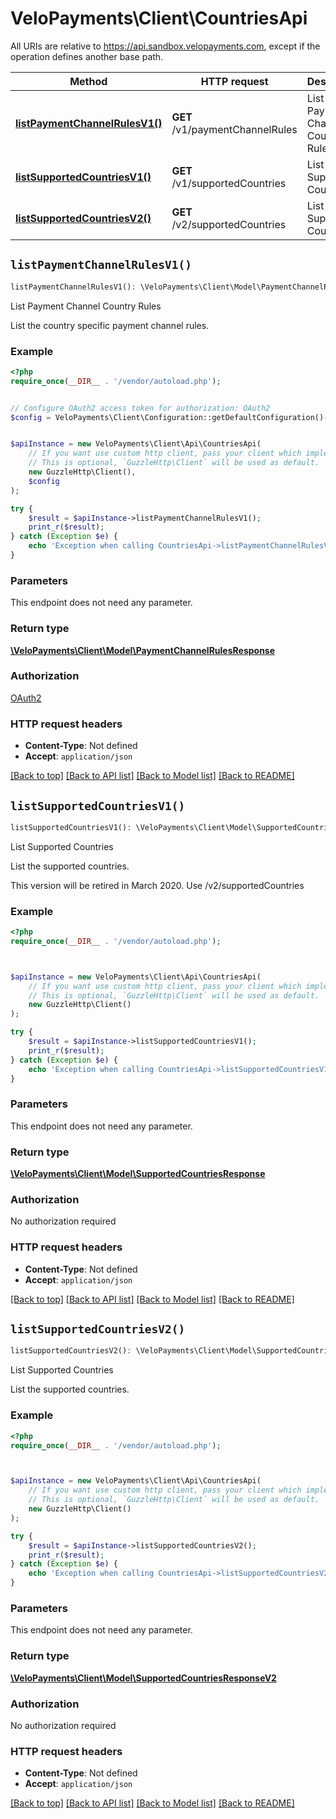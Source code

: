 # VeloPayments\Client\CountriesApi

All URIs are relative to https://api.sandbox.velopayments.com, except if the operation defines another base path.

| Method | HTTP request | Description |
| ------------- | ------------- | ------------- |
| [**listPaymentChannelRulesV1()**](CountriesApi.md#listPaymentChannelRulesV1) | **GET** /v1/paymentChannelRules | List Payment Channel Country Rules |
| [**listSupportedCountriesV1()**](CountriesApi.md#listSupportedCountriesV1) | **GET** /v1/supportedCountries | List Supported Countries |
| [**listSupportedCountriesV2()**](CountriesApi.md#listSupportedCountriesV2) | **GET** /v2/supportedCountries | List Supported Countries |


## `listPaymentChannelRulesV1()`

```php
listPaymentChannelRulesV1(): \VeloPayments\Client\Model\PaymentChannelRulesResponse
```

List Payment Channel Country Rules

List the country specific payment channel rules.

### Example

```php
<?php
require_once(__DIR__ . '/vendor/autoload.php');


// Configure OAuth2 access token for authorization: OAuth2
$config = VeloPayments\Client\Configuration::getDefaultConfiguration()->setAccessToken('YOUR_ACCESS_TOKEN');


$apiInstance = new VeloPayments\Client\Api\CountriesApi(
    // If you want use custom http client, pass your client which implements `GuzzleHttp\ClientInterface`.
    // This is optional, `GuzzleHttp\Client` will be used as default.
    new GuzzleHttp\Client(),
    $config
);

try {
    $result = $apiInstance->listPaymentChannelRulesV1();
    print_r($result);
} catch (Exception $e) {
    echo 'Exception when calling CountriesApi->listPaymentChannelRulesV1: ', $e->getMessage(), PHP_EOL;
}
```

### Parameters

This endpoint does not need any parameter.

### Return type

[**\VeloPayments\Client\Model\PaymentChannelRulesResponse**](../Model/PaymentChannelRulesResponse.md)

### Authorization

[OAuth2](../../README.md#OAuth2)

### HTTP request headers

- **Content-Type**: Not defined
- **Accept**: `application/json`

[[Back to top]](#) [[Back to API list]](../../README.md#endpoints)
[[Back to Model list]](../../README.md#models)
[[Back to README]](../../README.md)

## `listSupportedCountriesV1()`

```php
listSupportedCountriesV1(): \VeloPayments\Client\Model\SupportedCountriesResponse
```

List Supported Countries

<p>List the supported countries.</p> <p>This version will be retired in March 2020. Use /v2/supportedCountries</p>

### Example

```php
<?php
require_once(__DIR__ . '/vendor/autoload.php');



$apiInstance = new VeloPayments\Client\Api\CountriesApi(
    // If you want use custom http client, pass your client which implements `GuzzleHttp\ClientInterface`.
    // This is optional, `GuzzleHttp\Client` will be used as default.
    new GuzzleHttp\Client()
);

try {
    $result = $apiInstance->listSupportedCountriesV1();
    print_r($result);
} catch (Exception $e) {
    echo 'Exception when calling CountriesApi->listSupportedCountriesV1: ', $e->getMessage(), PHP_EOL;
}
```

### Parameters

This endpoint does not need any parameter.

### Return type

[**\VeloPayments\Client\Model\SupportedCountriesResponse**](../Model/SupportedCountriesResponse.md)

### Authorization

No authorization required

### HTTP request headers

- **Content-Type**: Not defined
- **Accept**: `application/json`

[[Back to top]](#) [[Back to API list]](../../README.md#endpoints)
[[Back to Model list]](../../README.md#models)
[[Back to README]](../../README.md)

## `listSupportedCountriesV2()`

```php
listSupportedCountriesV2(): \VeloPayments\Client\Model\SupportedCountriesResponseV2
```

List Supported Countries

List the supported countries.

### Example

```php
<?php
require_once(__DIR__ . '/vendor/autoload.php');



$apiInstance = new VeloPayments\Client\Api\CountriesApi(
    // If you want use custom http client, pass your client which implements `GuzzleHttp\ClientInterface`.
    // This is optional, `GuzzleHttp\Client` will be used as default.
    new GuzzleHttp\Client()
);

try {
    $result = $apiInstance->listSupportedCountriesV2();
    print_r($result);
} catch (Exception $e) {
    echo 'Exception when calling CountriesApi->listSupportedCountriesV2: ', $e->getMessage(), PHP_EOL;
}
```

### Parameters

This endpoint does not need any parameter.

### Return type

[**\VeloPayments\Client\Model\SupportedCountriesResponseV2**](../Model/SupportedCountriesResponseV2.md)

### Authorization

No authorization required

### HTTP request headers

- **Content-Type**: Not defined
- **Accept**: `application/json`

[[Back to top]](#) [[Back to API list]](../../README.md#endpoints)
[[Back to Model list]](../../README.md#models)
[[Back to README]](../../README.md)
